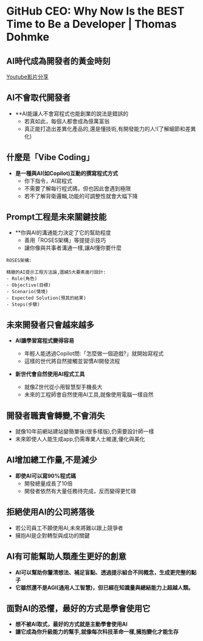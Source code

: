 # GitHub CEO: Why Now Is the BEST Time to Be a Developer | Thomas Dohmke

## AI時代成為開發者的黃金時刻

[Youtube影片分享](https://youtu.be/PR__eFQsnhg?si=hkpKphGD6qJI9k0p)

## AI不會取代開發者
- **AI能讓人不會寫程式也能創業的說法是錯誤的
	- 若真如此，每個人都會成為億萬富翁
	- 真正能打造出差異化產品的,還是懂技術,有開發能力的人!(了解細節和差異化)

## 什麼是「Vibe Coding」
- **是一種與AI(如Copilot)互動的撰寫程式方式**
	- 你下指令，AI寫程式
	- 不需要了解每行程式碼，但也因此會遇到極限
	- 若不了解背衛邏輯,功能的可調整性就會大幅下降

## Prompt工程是未來關鍵技能
- **你與AI的溝通能力決定了它的幫助程度
	- 善用「ROSES架構」等提提示技巧
	- 讓你像與共事者溝通一樣,讓AI懂你要什麼

```
ROSES架構:

精緻的AI提示工程方法論,圍繞5大要素進行設計:
- Role(角色)
- Objective(目標)
- Scenario(情境)
- Expected Solution(預其的結果)
- Steps(步驟)
```

## 未來開發者只會越來越多

- **AI讓學習寫程式變得容易**
	- 年輕人能透過Copilot問:「怎麼做一個遊戲?」就開始寫程式
	- 這樣的世代將自然接觸並習慣AI開發流程

- **新世代會自然使用AI程式工具**
	- 就像Z世代從小用智慧型手機長大
	- 未來的工程師會自然使用AI工具,就像使用電腦一樣自然

## 開發者職責會轉變,不會消失

- 就像10年前網站建站變簡單後(很多樣版),仍需要設計師一樣
- 未來即使人人能生成app,仍需專業人士維運,優化與美化

## AI增加總工作量,不是減少
- **即使AI可以寫90%程式碼**
	- 開發總量成長了10倍
	- 開發者依然有大量任務待完成，反而變得更忙碌

## 拒絕使用AI的公司將落後

- 若公司員工不願使用AI,未來將難以跟上競爭者
- 擁抱AI是企對轉型與成功的關鍵

## AI有可能幫助人類產生更好的創意

- **AI可以幫助你釐清想法、補足盲點、透過提示組合不同概念，生成更完整的點子**
- **它雖然還不是AGI(通用人工智慧)，但已經在知識量與總結能力上超越人類。**

## 面對AI的恐懼，最好的方式是學會使用它

- **想不被AI取式，最好的方式就是主動學會使用AI**
- **讓它成為你升級能力的幫手,就像每次科技革命一樣,擁抱變化才能生存**
